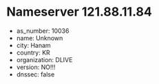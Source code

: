 # Nameserver 121.88.11.84

* as_number: 10036
* name: Unknown
* city: Hanam
* country: KR
* organization: DLIVE
* version: NO!!!
* dnssec: false

